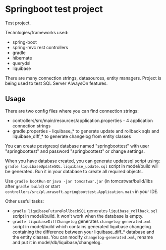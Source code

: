 # Springboot test project

Test project.

Technlogies/frameworks used:
* spring-boot
* spring-mvc rest controllers
* gradle
* hibernate
* querydsl
* liquibase

There are many connection strings, datasources, entity managers. Project is being used to test SQL Server AlwaysOn features.

## Usage

There are two config files where you can find connection strings:
* controllers/src/main/resources/application.properties - 4 application connection strings
* gradle.properties - liquibase_* to generate update and rollback sqls and liquibase_diff_* to generate changelog from entity classes

You can create postgresql database named "springboottest" with user "springboottest" and password "springboottest" or change settings.

When you have database created, you can generate updatesql script using: ```gradle liquibaseUpdateSQL```.
```liquibase_update.sql``` script in model/build will be generated. Run it in your database to create all required objects.

Use ```gradle bootRun``` or ```java -jar tomcatwar.jar``` (in tomcatwar/build/libs after ```gradle build```) or start
```controllers/src/pl.mrasoft.springboottest.Application.main``` in your IDE.

Other useful tasks:
* ```gradle liquibaseFutureRollbackSQL``` generates ```liquibase_rollback.sql``` script in model/build. It won't work when the database is empty.
* ```gradle liquibaseDiffChangelog``` generates ```changelog-generated.xml``` script in model/build which contains generated
liquibase changelog containing the difference between your liquibase_diff_* database and the entity classes. You can modify ```changelog-generated.xml```, rename and put it in model/db/liquibase/changelog.
